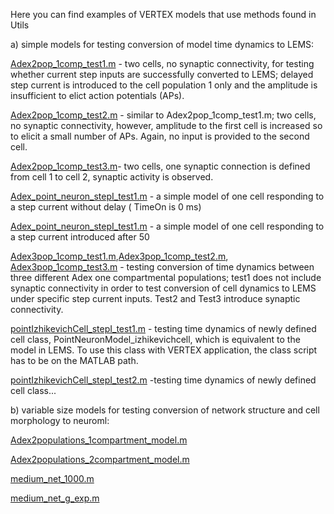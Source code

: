 Here you can find examples of VERTEX models that use methods found in Utils

a) simple models for testing conversion of model time dynamics to LEMS:

[Adex2pop_1comp_test1.m](Adex2pop_1comp_test1.m) - two cells, no synaptic connectivity, for testing whether current step inputs are successfully converted to LEMS;
delayed step current is introduced to the cell population 1 only and the amplitude is insufficient to elict action potentials (APs).

[Adex2pop_1comp_test2.m](Adex2pop_1comp_test2.m) - similar to Adex2pop_1comp_test1.m; two cells, no synaptic connectivity, however, amplitude to the first cell is increased so to elicit a small number of APs.
Again, no input is provided to the second cell.

[Adex2pop_1comp_test3.m](Adex2pop_1comp_test3.m)- two cells, one synaptic connection is defined from cell 1 to cell 2, synaptic activity is observed.

[Adex_point_neuron_stepI_test1.m](Adex_point_neuron_stepI_test1.m) - a simple model of one cell responding to a step current without delay ( TimeOn is 0 ms)

[Adex_point_neuron_stepI_test1.m](Adex_point_neuron_stepI_test1.m) - a simple model of one cell responding to a step current introduced after 50 

[Adex3pop_1comp_test1.m](Adex3pop_1comp_test1.m),[Adex3pop_1comp_test2.m](Adex3pop_1comp_test2.m),  
[Adex3pop_1comp_test3.m](Adex3pop_1comp_test3.m) - testing conversion of time dynamics between three different Adex one compartmental
populations; test1 does not include synaptic connectivity in order to test conversion of cell dynamics to LEMS under specific step current inputs.
Test2 and Test3 introduce synaptic connectivity.

[pointIzhikevichCell_stepI_test1.m](pointIzhikevichCell_stepI_test1.m) - testing time dynamics of newly defined cell class, PointNeuronModel_izhikevichcell, which is equivalent to the model in LEMS. 
To use this class with VERTEX application, the class script has to be on the MATLAB path.

[pointIzhikevichCell_stepI_test2.m](pointIzhikevichCell_stepI_test2.m) -testing time dynamics of newly defined cell class...

b) variable size models for testing conversion of network structure and cell morphology to neuroml:

[Adex2populations_1compartment_model.m](Adex2populations_1compartment_model.m)

[Adex2populations_2compartment_model.m](Adex2populations_2compartment_model.m)

[medium_net_1000.m](medium_net_1000.m)

[medium_net_g_exp.m](medium_net_g_exp.m)

